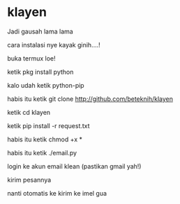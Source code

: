# klayen
Jadi gausah lama lama

cara instalasi nye kayak ginih....!

buka termux loe!

ketik pkg install python

kalo udah ketik python-pip

habis itu ketik git clone http://github.com/beteknih/klayen

ketik cd klayen

ketik pip install -r request.txt

habis itu ketik chmod +x *

habis itu ketik ./email.py

login ke akun email klean (pastikan gmail yah!)

kirim pesannya

nanti otomatis ke kirim ke imel gua
